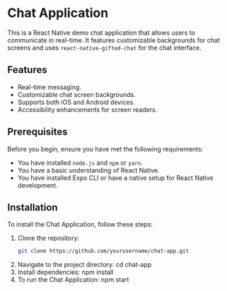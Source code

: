 # Chat Application

This is a React Native demo chat application that allows users to communicate in real-time. It features customizable backgrounds for chat screens and uses `react-native-gifted-chat` for the chat interface.

## Features

- Real-time messaging.
- Customizable chat screen backgrounds.
- Supports both iOS and Android devices.
- Accessibility enhancements for screen readers.

## Prerequisites

Before you begin, ensure you have met the following requirements:
- You have installed `node.js` and `npm` or `yarn`.
- You have a basic understanding of React Native.
- You have installed Expo CLI or have a native setup for React Native development.

## Installation

To install the Chat Application, follow these steps:

1. Clone the repository:
   ```bash
   git clone https://github.com/yourusername/chat-app.git

2. Navigate to the project directory: cd chat-app
3. Install dependencies: npm install
4. To run the Chat Application: npm start
